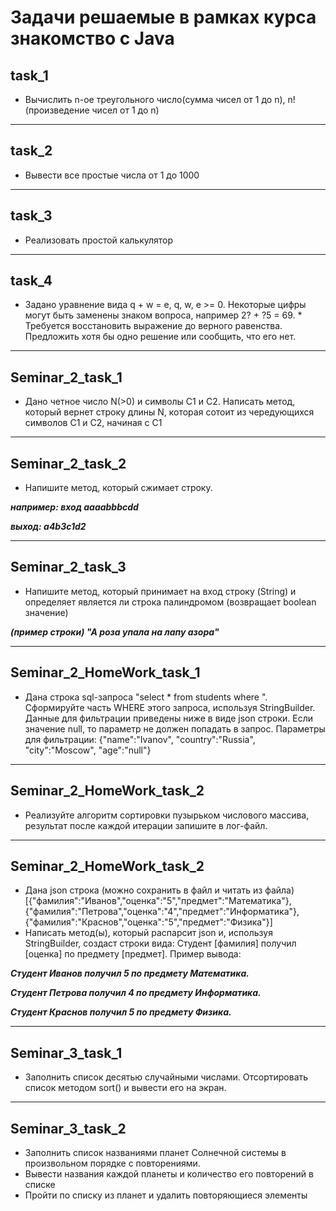 # Задачи решаемые в рамках курса знакомство с Java

## task_1
* Вычислить n-ое треугольного число(сумма чисел от 1 до n), n! (произведение чисел от 1 до n)
***

## task_2
* Вывести все простые числа от 1 до 1000
***

## task_3
* Реализовать простой калькулятор
***

## task_4
* Задано уравнение вида q + w = e, q, w, e >= 0. Некоторые цифры могут быть заменены знаком вопроса,
например 2? + ?5 = 69.  * Требуется восстановить выражение до верного равенства.
Предложить хотя бы одно решение или сообщить, что его нет.
***

## Seminar_2_task_1
* Дано четное число N(>0) и символы C1 и C2.
Написать метод, который вернет строку длины N, которая
сотоит из чередующихся символов C1 и C2, начиная с C1
***

## Seminar_2_task_2
* Напишите метод, который сжимает строку.

***например: вход aaaabbbcdd***

***выход: a4b3c1d2***
***

## Seminar_2_task_3
* Напишите метод, который принимает на вход строку (String) и определяет является ли строка 
палиндромом (возвращает boolean значение)

***(пример строки) "А роза упала на лапу азора"***
***

##  Seminar_2_HomeWork_task_1
* Дана строка sql-запроса "select * from students where ". Сформируйте часть WHERE этого запроса,
  используя StringBuilder. Данные для фильтрации приведены ниже в виде json строки.
  Если значение null, то параметр не должен попадать в запрос.
  Параметры для фильтрации: {"name":"Ivanov", "country":"Russia", "city":"Moscow", "age":"null"}
***

##  Seminar_2_HomeWork_task_2
* Реализуйте алгоритм сортировки пузырьком числового массива, результат после каждой итерации запишите в лог-файл.
***

##  Seminar_2_HomeWork_task_2
* Дана json строка (можно сохранить в файл и читать из файла) [{"фамилия":"Иванов","оценка":"5","предмет":"Математика"},{"фамилия":"Петрова","оценка":"4","предмет":"Информатика"},
{"фамилия":"Краснов","оценка":"5","предмет":"Физика"}]
* Написать метод(ы), который распарсит json и, используя StringBuilder, создаст строки вида:
Студент [фамилия] получил [оценка] по предмету [предмет].
Пример вывода:

***Студент Иванов получил 5 по предмету Математика.***

***Студент Петрова получил 4 по предмету Информатика.***

***Студент Краснов получил 5 по предмету Физика.***

***

## Seminar_3_task_1
* Заполнить список десятью случайными числами. Отсортировать список методом sort() и вывести его на экран.
***

## Seminar_3_task_2
* Заполнить список названиями планет Солнечной системы в произвольном порядке с повторениями.
* Вывести названия каждой планеты и количество его повторений в списке
* Пройти по списку из планет и удалить повторяющиеся элементы

    